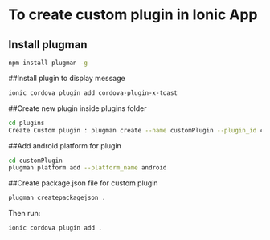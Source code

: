 To create custom plugin in Ionic App
==============

## Install plugman

```bash
npm install plugman -g
```

##Install plugin to display message

```bash
ionic cordova plugin add cordova-plugin-x-toast
```

##Create new plugin inside plugins folder

```bash
cd plugins
Create Custom plugin : plugman create --name customPlugin --plugin_id cordova_plugin_custom --plugin_version 0.0.1
```

##Add android platform for plugin

```bash
cd customPlugin
plugman platform add --platform_name android
```

##Create package.json file for custom plugin

```bash
plugman createpackagejson .
```

Then run:

```bash
ionic cordova plugin add .
```
